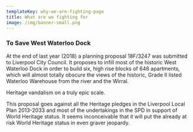 ```yaml
---
templateKey: why-we-are-fighting-page
title: What are we fighting for
image: /img/banner-small.png
---
```

### To Save West Waterloo Dock

At the end of last year (2018) a planning proposal 18F/3247 was submitted to Liverpool City Council. It proposes to infill most of the historic West Waterloo Dock in order to build six, high rise blocks of 646 apartments, which will almost totally obscure the views of the historic, Grade II listed Waterloo Warehouse from the river and the Wirral. 

Heritage vandalism on a truly epic scale. 

This proposal goes against all the Heritage pledges in the Liverpool Local Plan 2013-2033 and most of the undertakings in the SPD in support of World Heritage status. It seems inconceivable that it will put the already at risk World Heritage status in even graver jeopardy.
